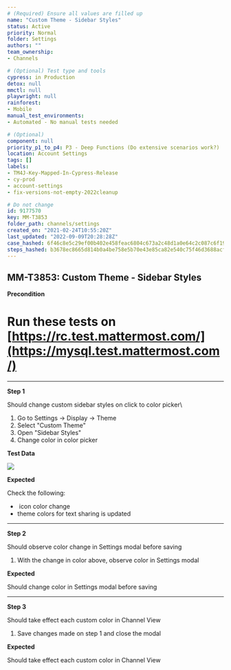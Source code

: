 ```yaml
---
# (Required) Ensure all values are filled up
name: "Custom Theme - Sidebar Styles"
status: Active
priority: Normal
folder: Settings
authors: ""
team_ownership: 
- Channels

# (Optional) Test type and tools
cypress: in Production
detox: null
mmctl: null
playwright: null
rainforest: 
- Mobile
manual_test_environments: 
- Automated - No manual tests needed

# (Optional)
component: null
priority_p1_to_p4: P3 - Deep Functions (Do extensive scenarios work?)
location: Account Settings
tags: []
labels: 
- TM4J-Key-Mapped-In-Cypress-Release
- cy-prod
- account-settings
- fix-versions-not-empty-2022cleanup

# Do not change
id: 9177570
key: MM-T3853
folder_path: channels/settings
created_on: "2021-02-24T10:55:20Z"
last_updated: "2022-09-09T20:28:28Z"
case_hashed: 6f46c8e5c29ef00b402e458feac6804c673a2c48d1a0e64c2c087c6f1936cbc645edc5af7a170965fc381c0d8f6e9fa0
steps_hashed: b3678ec8665d814b0a4be758e5b70e43e85ca82e540c75f46d3688acf0fc5ab175acb63e7fc6d79a4ec3e2dba9115724
---
```


## MM-T3853: Custom Theme - Sidebar Styles

**Precondition**

# Run these tests on [https://rc.test.mattermost.com/](https://mysql.test.mattermost.com/)

---

**Step 1**

Should change custom sidebar styles on click to color picker\\

1. Go to Settings -> Display -> Theme
2. Select "Custom Theme"
3. Open "Sidebar Styles"
4. Change color in color picker

**Test Data**

![](https://smartbear-tm4j-prod-us-west-2-attachment-rich-text.s3.us-west-2.amazonaws.com/embedded-f3277290f945470c4add5d21ef3dc7ca7b74388fc7152bfb6b99ae58c66a95a8-1580754297468-2020-02-03_13-24-18.png)

**Expected**

Check the following:

-  icon color change
- theme colors for text sharing is updated

---

**Step 2**

Should observe color change in Settings modal before saving

1. With the change in color above, observe color in Settings modal

**Expected**

Should change color in Settings modal before saving

---

**Step 3**

Should take effect each custom color in Channel View

1. Save changes made on step 1 and close the modal

**Expected**

Should take effect each custom color in Channel View
